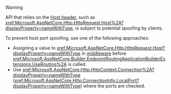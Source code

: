   > [!WARNING]
  > API that relies on the [Host header](https://developer.mozilla.org/docs/Web/HTTP/Headers/Host), such as <xref:Microsoft.AspNetCore.Http.HttpRequest.Host%2A?displayProperty=nameWithType>, is subject to potential spoofing by clients.
>
> To prevent host port spoofing, use one of the following approaches:
> * Assigning a value to <xref:Microsoft.AspNetCore.Http.HttpRequest.Host?displayProperty=nameWithType> in [middleware](xref:fundamentals/middleware/write) before <xref:Microsoft.AspNetCore.Builder.EndpointRoutingApplicationBuilderExtensions.UseRouting%2A> is called.
> * Use <xref:Microsoft.AspNetCore.Http.HttpContext.Connection%2A?displayProperty=nameWithType> (<xref:Microsoft.AspNetCore.Http.ConnectionInfo.LocalPort?displayProperty=nameWithType>) where the ports are checked.